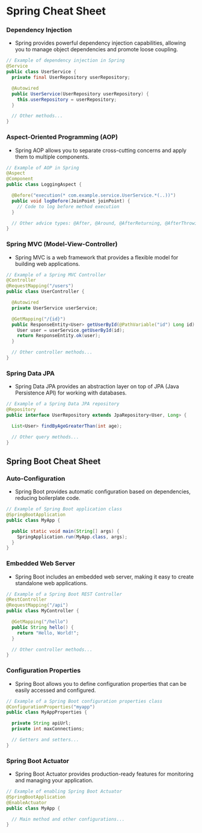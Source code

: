 # Spring Cheat Sheet

### Dependency Injection
- Spring provides powerful dependency injection capabilities, allowing you to manage object dependencies and promote loose coupling.

```java
// Example of dependency injection in Spring
@Service
public class UserService {
  private final UserRepository userRepository;

  @Autowired
  public UserService(UserRepository userRepository) {
    this.userRepository = userRepository;
  }

  // Other methods...
}
```

### Aspect-Oriented Programming (AOP)
- Spring AOP allows you to separate cross-cutting concerns and apply them to multiple components.

```java
// Example of AOP in Spring
@Aspect
@Component
public class LoggingAspect {

  @Before("execution(* com.example.service.UserService.*(..))")
  public void logBefore(JoinPoint joinPoint) {
    // Code to log before method execution
  }

  // Other advice types: @After, @Around, @AfterReturning, @AfterThrowing
}
```

### Spring MVC (Model-View-Controller)
- Spring MVC is a web framework that provides a flexible model for building web applications.

```java
// Example of a Spring MVC Controller
@Controller
@RequestMapping("/users")
public class UserController {

  @Autowired
  private UserService userService;

  @GetMapping("/{id}")
  public ResponseEntity<User> getUserById(@PathVariable("id") Long id) {
    User user = userService.getUserById(id);
    return ResponseEntity.ok(user);
  }

  // Other controller methods...
}
```

### Spring Data JPA
- Spring Data JPA provides an abstraction layer on top of JPA (Java Persistence API) for working with databases.

```java
// Example of a Spring Data JPA repository
@Repository
public interface UserRepository extends JpaRepository<User, Long> {

  List<User> findByAgeGreaterThan(int age);

  // Other query methods...
}
```

## Spring Boot Cheat Sheet

### Auto-Configuration
- Spring Boot provides automatic configuration based on dependencies, reducing boilerplate code.

```java
// Example of Spring Boot application class
@SpringBootApplication
public class MyApp {

  public static void main(String[] args) {
    SpringApplication.run(MyApp.class, args);
  }
}
```

### Embedded Web Server
- Spring Boot includes an embedded web server, making it easy to create standalone web applications.

```java
// Example of a Spring Boot REST Controller
@RestController
@RequestMapping("/api")
public class MyController {

  @GetMapping("/hello")
  public String hello() {
    return "Hello, World!";
  }

  // Other controller methods...
}
```

### Configuration Properties
- Spring Boot allows you to define configuration properties that can be easily accessed and configured.

```java
// Example of a Spring Boot configuration properties class
@ConfigurationProperties("myapp")
public class MyAppProperties {

  private String apiUrl;
  private int maxConnections;

  // Getters and setters...
}
```

### Spring Boot Actuator
- Spring Boot Actuator provides production-ready features for monitoring and managing your application.

```java
// Example of enabling Spring Boot Actuator
@SpringBootApplication
@EnableActuator
public class MyApp {

  // Main method and other configurations...
}
```
